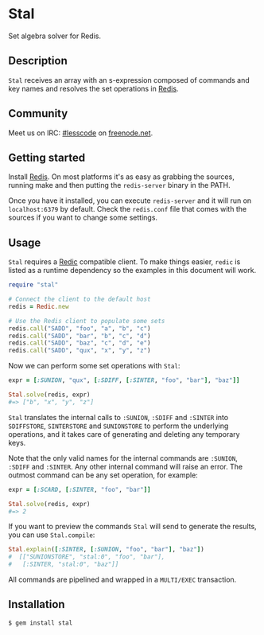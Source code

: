 Stal
====

Set algebra solver for Redis.

Description
-----------

`Stal` receives an array with an s-expression composed of commands
and key names and resolves the set operations in [Redis][redis].

Community
---------

Meet us on IRC: [#lesscode](irc://chat.freenode.net/#lesscode) on
[freenode.net](http://freenode.net/).

Getting started
---------------

Install [Redis][redis]. On most platforms it's as easy as grabbing
the sources, running make and then putting the `redis-server` binary
in the PATH.

Once you have it installed, you can execute `redis-server` and it
will run on `localhost:6379` by default. Check the `redis.conf`
file that comes with the sources if you want to change some settings.

Usage
-----

`Stal` requires a [Redic][redic] compatible client. To make things
easier, `redic` is listed as a runtime dependency so the examples
in this document will work.

```ruby
require "stal"

# Connect the client to the default host
redis = Redic.new

# Use the Redis client to populate some sets
redis.call("SADD", "foo", "a", "b", "c")
redis.call("SADD", "bar", "b", "c", "d")
redis.call("SADD", "baz", "c", "d", "e")
redis.call("SADD", "qux", "x", "y", "z")
```

Now we can perform some set operations with `Stal`:

```ruby
expr = [:SUNION, "qux", [:SDIFF, [:SINTER, "foo", "bar"], "baz"]]

Stal.solve(redis, expr)
#=> ["b", "x", "y", "z"]
```

`Stal` translates the internal calls to  `:SUNION`, `:SDIFF` and
`:SINTER` into `SDIFFSTORE`, `SINTERSTORE` and `SUNIONSTORE` to
perform the underlying operations, and it takes care of generating
and deleting any temporary keys.

Note that the only valid names for the internal commands are
`:SUNION`, `:SDIFF` and `:SINTER`. Any other internal command will
raise an error. The outmost command can be any set operation, for
example:

```ruby
expr = [:SCARD, [:SINTER, "foo", "bar"]]

Stal.solve(redis, expr)
#=> 2
```

If you want to preview the commands `Stal` will send to generate
the results, you can use `Stal.compile`:

```ruby
Stal.explain([:SINTER, [:SUNION, "foo", "bar"], "baz"])
#  [["SUNIONSTORE", "stal:0", "foo", "bar"],
#   [:SINTER, "stal:0", "baz"]]
```

All commands are pipelined and wrapped in a `MULTI/EXEC` transaction.

Installation
------------

```
$ gem install stal
```

[redis]: http://redis.io
[redic]: https://github.com/amakawa/redic
